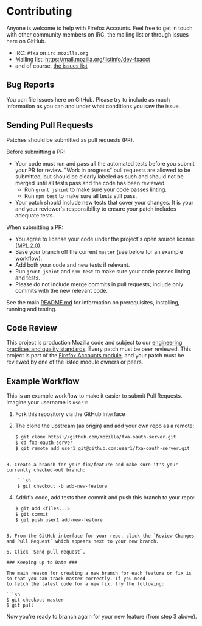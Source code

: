 # Contributing

Anyone is welcome to help with Firefox Accounts. Feel free to get in touch with other community members on IRC, the
mailing list or through issues here on GitHub.

- IRC: `#fxa` on `irc.mozilla.org`
- Mailing list: <https://mail.mozilla.org/listinfo/dev-fxacct>
- and of course, [the issues list](https://github.com/mozilla/fxa-oauth-server/issues)

## Bug Reports ##

You can file issues here on GitHub. Please try to include as much information as you can and under what conditions
you saw the issue.

## Sending Pull Requests ##

Patches should be submitted as pull requests (PR).

Before submitting a PR:
- Your code must run and pass all the automated tests before you submit your PR for review. "Work in progress" pull requests are allowed to be submitted, but should be clearly labeled as such and should not be merged until all tests pass and the code has been reviewed.
  - Run `grunt jshint` to make sure your code passes linting.
  - Run `npm test` to make sure all tests still pass.
- Your patch should include new tests that cover your changes. It is your and your reviewer's responsibility to ensure your patch includes adequate tests.

When submitting a PR:
- You agree to license your code under the project's open source license ([MPL 2.0](/LICENSE)).
- Base your branch off the current `master` (see below for an example workflow).
- Add both your code and new tests if relevant.
- Run `grunt jshint` and `npm test` to make sure your code passes linting and tests.
- Please do not include merge commits in pull requests; include only commits with the new relevant code.

See the main [README.md](/README.md) for information on prerequisites, installing, running and testing.

## Code Review ##

This project is production Mozilla code and subject to our [engineering practices and quality standards](https://developer.mozilla.org/en-US/docs/Mozilla/Developer_guide/Committing_Rules_and_Responsibilities). Every patch must be peer reviewed. This project is part of the [Firefox Accounts module](https://wiki.mozilla.org/Modules/Other#Firefox_Accounts), and your patch must be reviewed by one of the listed module owners or peers. 

## Example Workflow ##

This is an example workflow to make it easier to submit Pull Requests. Imagine your username is `user1`:

1. Fork this repository via the GitHub interface

2. The clone the upstream (as origin) and add your own repo as a remote:

    ```sh
    $ git clone https://github.com/mozilla/fxa-oauth-server.git
    $ cd fxa-oauth-server
    $ git remote add user1 git@github.com:user1/fxa-oauth-server.git
```

3. Create a branch for your fix/feature and make sure it's your currently checked-out branch:

    ```sh
    $ git checkout -b add-new-feature
```

4. Add/fix code, add tests then commit and push this branch to your repo:

    ```sh
    $ git add <files...>
    $ git commit
    $ git push user1 add-new-feature
```

5. From the GitHub interface for your repo, click the `Review Changes and Pull Request` which appears next to your new branch.

6. Click `Send pull request`.

### Keeping up to Date ###

The main reason for creating a new branch for each feature or fix is so that you can track master correctly. If you need
to fetch the latest code for a new fix, try the following:

```sh
$ git checkout master
$ git pull
```

Now you're ready to branch again for your new feature (from step 3 above).
